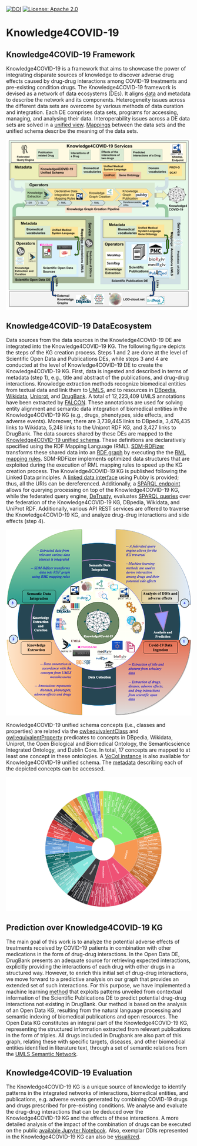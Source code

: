 [![DOI](https://zenodo.org/badge/DOI/10.5281/zenodo.4701816.svg)](https://doi.org/10.5281/zenodo.4701816)
[![License: Apache 2.0](https://img.shields.io/badge/License-Apache2-green.svg)](LICENSE)

# Knowledge4COVID-19

## Knowledge4COVID-19 Framework
Knowledge4COVID-19 is a framework that aims to showcase the power of integrating disparate sources of knowledge to discover adverse drug effects caused by drug-drug interactions among COVID-19 treatments and pre-existing condition drugs. The Knowledge4COVID-19 framework is devised as a network of data ecosystems (DEs). It aligns [data](https://tib.eu/cloud/s/K3xRdKYMwkQLJYd) and metadata to describe the network and its components. Heterogeneity issues across the different data sets are overcome by various methods of data curation and integration. Each DE comprises data sets, programs for accessing, managing, and analysing their data. Interoperability issues across a DE data sets are solved in a [unified view](https://github.com/SDM-TIB/Knowledge4COVID-19/blob/main/KGC-DIS/K4Covid-19UnifiedSchema.ttl). [Mappings](https://github.com/SDM-TIB/Knowledge4COVID-19/tree/main/KGC-DIS/CSV2RDF-RMLMappingRules) between the data sets and the unified schema describe the meaning of the data sets.

![Knowledge4COVID-19 DataEcosystem](https://github.com/SDM-TIB/Knowledge4COVID-19/blob/main/images/K4COVID-19DES.png "Knowledge4COVID-19 DE")

## Knowledge4COVID-19 DataEcosystem
Data sources from the data sources in the Knowledge4COVID-19 DE are integrated into the Knowledge4COVID-19 KG.
The following figure depicts the steps of the KG creation process.
Steps 1 and 2 are done at the level of Scientific Open Data and Publications DEs, while steps 3 and 4 are conducted at the level of Knowledge4COVID-19 DE to create the Knowledge4COVID-19 KG.
First, data is ingested and described in terms of metadata (step 1), e.g., title and abstract of the publications, and drug-drug interactions.
Knowledge extraction methods recognize biomedical entities from textual data and link them to [UMLS](https://www.nlm.nih.gov/research/umls/index.html), and to resources in [DBpedia](https://www.dbpedia.org/), [Wikidata](https://www.wikidata.org/wiki/Wikidata:Main_Page), [Uniprot](https://www.uniprot.org/help/uniprotkb), and [DrugBank](https://go.drugbank.com/).
A total of 12,223,409 UMLS annotations have been extracted by [FALCON](https://github.com/SDM-TIB/falcon2.0).
These annotations are used for solving entity alignment and semantic data integration of biomedical entities in the Knowledge4COVID-19 KG (e.g., drugs, phenotypes, side effects, and adverse events).
Moreover, there are 3,739,445 links to DBpedia, 3,476,435 links to Wikidata, 5,248 links to the Uniprot RDF KG, and 3,427 links to DrugBank.
The data sources shared by these DEs are mapped to the [Knowledge4COVID-19 unified schema](https://github.com/SDM-TIB/Knowledge4COVID-19/blob/main/KGC-DIS/K4Covid-19UnifiedSchema.ttl).
These definitions are declaratively specified using the RDF Mapping Language (RML).
[SDM-RDFizer](https://github.com/SDM-TIB/SDM-RDFizer) transforms these shared data into an [RDF graph](https://labs.tib.eu/sdm/covid19kg/sparql) by executing the the [RML mapping rules](https://github.com/SDM-TIB/Knowledge4COVID-19/tree/main/KGC-DIS/CSV2RDF-RMLMappingRules).
SDM-RDFizer implements optimized data structures that are exploited during the execution of RML mapping rules to speed up the KG creation process.
The Knowledge4COVID-19 KG is published following the Linked Data principles.
A [linked data interface](https://research.tib.eu/covid-19/page/entity/C0168273) using Pubby is provided; thus, all the URIs can be dereferenced.
Additionally, a [SPARQL endpoint](https://labs.tib.eu/sdm/covid19kg/sparql) allows for querying processing on top of the Knowledge4COVID-19 KG, while the federated query engine, [DeTrusty](https://github.com/SDM-TIB/DeTrusty), evaluates [SPARQL queries](https://labs.tib.eu/sdm/k4covid-query-engine/sparql) over the federation of the Knowledge4COVID-19 KG, DBpedia, Wikidata, and UniProt RDF.
Additionally, various API REST services are offered to traverse the Knowledge4COVID-19 KG, and analyze drug-drug interactions and side effects (step 4).

![Knowledge4COVID-19 KG Pipeline](https://github.com/SDM-TIB/Knowledge4COVID-19/blob/main/images/K4covidpipeline.png "Knowledge4COVID-19 Workflow")

Knowledge4COVID-19 unified schema concepts (i.e., classes and properties) are related via the [owl:equivalentClass](https://www.w3.org/TR/owl-ref/#equivalentClass-def) and [owl:equivalentProperty](https://www.w3.org/TR/owl-ref/#equivalentProperty-def) predicates to concepts in DBpedia, Wikidata, Uniprot, the Open Biological and Biomedical Ontology, the Semanticscience Integrated Ontology, and Dublin Core. In total, 17 concepts are mapped to at least one concept in these ontologies. A [VoCol instance](http://ontology.tib.eu/K4COVID-19/) is also available for Knowledge4COVID-19 unified schema. The [metadata](http://ontology.tib.eu/K4COVID-19/documentation) describing each of the depicted concepts can be accessed. 

![Knowledge4COVID-19 UnifiedSchema Classes vs Attributes](https://github.com/SDM-TIB/Knowledge4COVID-19/blob/main/images/classesVersusAttributes.png "Knowledge4COVID-19 Unified Schema Classes and Properties")
## Prediction over Knowledge4COVID-19 KG
The main goal of this work is to analyze the potential adverse effects of treatments received by COVID-19 patients in combination with other medications in the form of drug-drug interactions. In the Open Data DE, DrugBank presents an adequate source for retrieving expected interactions, explicitly providing the interactions of each drug with other drugs in a structured way. However, to enrich this initial set of drug-drug interactions, we move forward to a predictive analysis on our graph that provides an extended set of such interactions. For this purpose, we have implemented a machine learning [method](https://github.com/kbogas/DDI_BLKG) that exploits patterns unveiled from contextual information of the Scientific Publications DE to predict potential drug-drug interactions not existing in DrugBank. Our method is based on the analysis of an Open Data KG, resulting from the natural language processing and semantic indexing of biomedical publications and open resources. The Open Data KG constitutes an integral part of the Knowledge4COVID-19 KG, representing the structured information extracted from relevant publications in the form of triples. All drugs included in Drugbank are also part of this graph, relating these with specific targets, diseases, and other biomedical entities identified in literature text, through a set of semantic relations from the [UMLS Semantic Network](https://www.nlm.nih.gov/research/umls/META3_current_relations.html).

## Knowledge4COVID-19 Evaluation
<!---We illustrate the analytical support provided by Knowledge4COVID-19. We analyze relevant adverse effects that may be produced as a result of interactions among drugs to treat COVID-19 and the most common pre-existing conditions. The figure below depicts the adverse effects commonly reported during the treatments of hypertension, asthma, and diabetes: 

![AdverseEffect](https://github.com/SDM-TIB/Knowledge4COVID-19/blob/main/images/adverseEffectPerComorbidity.png "AdverseEffect")

A wide range of adverse effects may be triggered, but the top-5 most frequent affect the blood counts (e.g., Agranulocytosis, Eosinophilia, Pyuria, and Aplastic anemia), cardiovascular disorders (e.g., Thrombophlebitis and Hypotension), skim and hair problems (e.g., Alopecia, Pruritus, Exanthema), eye conditions (e.g., Glaucoma), and autoimmune disorders (e.g., Hypersensitivity). These adverse effects may be worsened during a SARS-CoV-2 infection, thus, patients with suffering from these pre-existing conditions should be carefully treated. 
Additionally, we evaluate the effects of the interactions (DDIs) between the drugs used to treat hypertension and COVID-19:
![Hypertensive](https://github.com/SDM-TIB/Knowledge4COVID-19/blob/main/images/Hypertensive.png "Hypertensive")

As observed, a large number of DDIs may exist and generate serious conditions like QT prolongation. They results suggest that COVID-19 patients receiving treatments for pre-existing conditions need to be carefully treated.--->

The Knowledge4COVID-19 KG is a unique source of knowledge to identify patterns in the integrated networks of interactions, biomedical entities, and publications, e.g. adverse events generated by combining COVID-19 drugs and drugs prescribed for pre-existing conditions. We analyse and evaluate the drug-drug interactions that can be deduced over the Knowledge4COVID-19 KG and the effects of these interactions. A more detailed analysis of the impact of the combination of drugs can be executed on the public [available Jupyter Notebook](https://colab.research.google.com/drive/146-oQTxDpZQoOifKY6iafaEwuupH7q3t#scrollTo=ZMmLkkoE9XO0). Also, exemplar DDIs represented in the Knowledge4COVID-19 KG can also be [visualized](https://youtu.be/7YsTYJzRfR0). 
